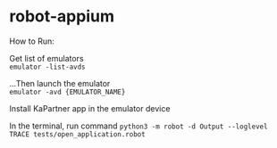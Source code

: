 # robot-appium

How to Run:

Get list of emulators\
`emulator -list-avds`

...Then launch the emulator\
`emulator -avd {EMULATOR_NAME}`

Install KaPartner app in the emulator device

In the terminal, run command
`python3 -m robot -d Output --loglevel TRACE tests/open_application.robot`
